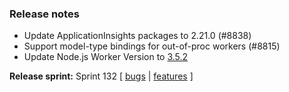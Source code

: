 ### Release notes

<!-- Please add your release notes in the following format:
- My change description (#PR)
-->

- Update ApplicationInsights packages to 2.21.0 (#8838)
- Support model-type bindings for out-of-proc workers (#8815)
- Update Node.js Worker Version to [3.5.2](https://github.com/Azure/azure-functions-nodejs-worker/releases/tag/v3.5.2)

**Release sprint:** Sprint 132
[ [bugs](https://github.com/Azure/azure-functions-host/issues?q=is%3Aissue+milestone%3A%22Functions+Sprint+132%22+label%3Abug+is%3Aclosed) | [features](https://github.com/Azure/azure-functions-host/issues?q=is%3Aissue+milestone%3A%22Functions+Sprint+132%22+label%3Afeature+is%3Aclosed) ]
